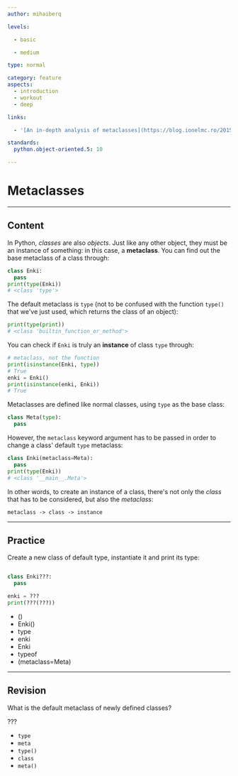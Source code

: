 ```yaml
---
author: mihaiberq

levels:

  - basic

  - medium

type: normal

category: feature
aspects:
  - introduction
  - workout
  - deep

links:

  - '[An in-depth analysis of metaclasses](https://blog.ionelmc.ro/2015/02/09/understanding-python-metaclasses/){website}'

standards:
  python.object-oriented.5: 10

---
```


# Metaclasses

---
## Content

In Python, *classes* are also *objects*. Just like any other object, they must be an instance of something: in this case, a **metaclass**. You can find out the base metaclass of a class through:
```python
class Enki:
  pass
print(type(Enki))
# <class 'type'>
```
The default metaclass is `type` (not to be confused with the function `type()` that we've just used, which returns the class of an object):
```python
print(type(print))
# <class 'builtin_function_or_method'>
```
You can check if `Enki` is truly an **instance** of class `type` through:
```python
# metaclass, not the function
print(isinstance(Enki, type))
# True
enki = Enki()
print(isinstance(enki, Enki))
# True
```
Metaclasses are defined like normal classes, using `type` as the base class:
```python
class Meta(type):
  pass
```
However, the `metaclass` keyword argument has to be passed in order to change a class' default `type` metaclass:
```python
class Enki(metaclass=Meta):
  pass
print(type(Enki))
# <class '__main__.Meta'>
```
In other words, to create an instance of a class, there's not only the *class* that has to be considered, but also the *metaclass*:
```
metaclass -> class -> instance
```

---
## Practice

Create a new class of default type, instantiate it and print its type:

```python

class Enki???:
  pass

enki = ???
print(???(???))

```

* ()
* Enki()
* type
* enki
* Enki
* typeof
* (metaclass=Meta)


---
## Revision

What is the default metaclass of newly defined classes?

???


* `type`
* `meta`
* `type()`
* `class`
* `meta()`
